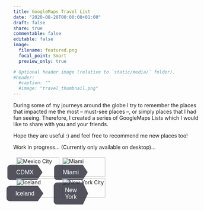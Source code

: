 ```yaml
---
title: GoogleMaps Travel List
date: "2020-08-28T00:00:00+01:00"
draft: false
share: true
commentable: false
editable: false
image:
  filename: featured.png
  focal_point: Smart
  preview_only: true

# Optional header image (relative to `static/media/` folder).
#header:
  #caption: ""
  #image: "travel_thumbnail.png"
---
```


During some of my journeys around the globe I try to remember the places that impacted me the most – must-see places –, or simply places that I had fun seeing. Therefore, I created a series of GoogleMaps Lists which I would like to share with you and your friends.

Hope they are useful :) and feel free to recommend me new places too!

Work in progress... (Currently only available on desktop)...

<!-- STYLESHEET CSS -->

<style>
  div {
    box-sizing: border-box !important;
  }

  .travel_row_img_grid {
    display: -ms-flexbox;
    display: flex;
    -ms-flex-wrap: wrap;
    flex-wrap: wrap;
    padding: 0 4px;
  }

  .travel_column_img_grid {
    -ms-flex: 25%;
    flex: 25%;
    max-width: 25%;
    padding: 0 4px;
  }

  .travel_column_img_grid img {
    margin-top: 5px;
    vertical-align: middle;
    width: 100%;
  }

  @media screen and (max-width: 800px) {
    .travel_column_img_grid {
      -ms-flex: 50%;
      flex: 50%;
      max-width: 50%;
    }
  }

  @media screen and (max-width: 600px) {
    .travel_column_img_grid {
      -ms-flex: 100%;
      flex: 100%;
      max-width: 100%;
    }
  }

  .travel_container_img_grid {
    position: relative;
    width: 100%;
    max-width: 400px;
  }

  .travel_container_img_grid img {
    width: 100%;
    height: auto;
  }

  .travel_container_img_grid .btn {
    position: absolute;
    top: 80%;
    left: 20%;
    transform: translate(-50%, -50%);
    -ms-transform: translate(-50%, -50%);
    background-color: rgb(40, 42, 54, 0.8);
    color: white;
    font-size: 16px;
    padding: 12px 24px;
    border: none;
    cursor: pointer;
    border-radius: 10px;
    text-align: center;
    clip-path: polygon(0% 0%, 85% 0%, 100% 50%, 85% 100%, 0% 100%);
  }

  .travel_container_img_grid .btn:hover {
    background-color: rgb(41, 98, 255, 0.9);
  }
</style>

<div class="travel_row_img_grid">
  <div class="travel_column_img_grid">
    <div class="travel_container_img_grid">
      <img src="/gmaps-images/CDMX-piramides.jpeg" alt="Mexico City">
      <a href="https://goo.gl/maps/xweG7kQr8jq8omd36" target="_blank">
        <button class="btn">CDMX</button>
      </a>
    </div>
    <div class="travel_container_img_grid">
      <img src="/gmaps-images/Iceland-background.jpg" alt="Iceland">
      <a href="https://goo.gl/maps/Rmu2vJUvN9Y8a6bV9" target="_blank">
        <button class="btn">Iceland</button>
      </a>
    </div>
  </div>
  <div class="travel_column_img_grid">
    <div class="travel_container_img_grid">
      <img src="/gmaps-images/miami-beach-sun.jpg" alt="Miami">
      <a href="https://goo.gl/maps/1JEc36CbsZi9HZw27" target="_blank">
        <button class="btn">Miami</button>
      </a>
    </div>
    <div class="travel_container_img_grid">
      <img src="/gmaps-images/New-York-background.jpg" alt="New York City">
      <a href="https://goo.gl/maps/qvcjPQ7uvk4XVBKm7" target="_blank">
        <button class="btn">New York</button>
      </a>
    </div>
  </div>
</div>
